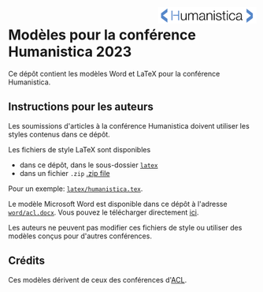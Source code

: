 <img src="humanistica-logo.png" width="200px" align="right"/>

# Modèles pour la conférence Humanistica 2023

Ce dépôt contient les modèles Word et LaTeX pour la conférence Humanistica. 

## Instructions pour les auteurs

Les soumissions d'articles à la conférence Humanistica doivent utiliser les styles contenus dans ce dépôt.

Les fichiers de style LaTeX sont disponibles
- dans ce dépôt, dans le sous-dossier [`latex`](https://github.com/gabays/humanistica-style-files/tree/master/latex)
- dans un fichier `.zip` [.zip file](https://github.com/gabays/humanistica-style-files/archive/refs/tags/1.0.zip)

Pour un exemple: [`latex/humanistica.tex`](https://github.com/gabays/humanistica-style-files/blob/1.0/latex/humanistica.tex).

Le modèle Microsoft Word est disponible dans ce dépôt à l'adresse [`word/acl.docx`](https://github.com/gabays/humanistica-style-files/tree/1.0/word). Vous pouvez le télécharger directement [ici](https://github.com/gabays/humanistica-style-files/raw/1.0/word/humanistica.docx).

Les auteurs ne peuvent pas modifier ces fichiers de style ou utiliser des modèles conçus pour d'autres conférences.

## Crédits

Ces modèles dérivent de ceux des conférences d'[ACL](https://github.com/gabays/acl-style-files).